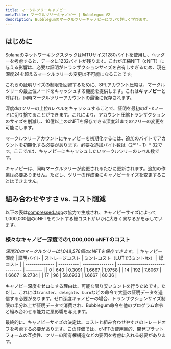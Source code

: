 ```yaml
---
title: マークルツリーキャノピー
metaTitle: マークルツリーキャノピー | Bubblegum V2
description: Bubblegumのマークルツリーキャノピーについて詳しく学びます。
---
```


## はじめに

SolanaのネットワーキングスタックはMTUサイズ1280バイトを使用し、ヘッダーを考慮すると、データに1232バイトが残ります。これが圧縮NFT（cNFT）に与える影響は、必要な証明がトランザクションサイズを占有しすぎるため、現在深度24を超えるマークルツリーの変更は不可能になることです。

これらの証明サイズの制限を回避するために、SPLアカウント圧縮は、マークルツリーの最上位ノードをキャッシュする機能を提供します。これは**キャノピー**と呼ばれ、同時マークルツリーアカウントの最後に保存されます。

深度*d*のツリーの上位*n*レベルをキャッシュすることで、証明を最初の*d - n*ノードに切り捨てることができます。これにより、アカウント圧縮トランザクションのサイズを削減し、10億以上のcNFTを保存できる深度31までのツリーの変更を可能にします。

マークルツリーアカウントにキャノピーを初期化するには、追加のバイトでアカウントを初期化する必要があります。必要な追加バイト数は（2*ⁿ*⁺¹ - 1）* 32です。ここで*n*は、キャノピーにキャッシュしたいマークルツリーのレベル数です。

キャノピーは、同時マークルツリーが変更されるたびに更新されます。追加の作業は必要ありません。ただし、ツリーの作成後にキャノピーサイズを変更することはできません。

## 組み合わせやすさ vs. コスト削減

以下の表は[compressed.app](https://compressed.app/)の協力で生成され、キャノピーサイズによって1,000,000個のcNFTをミントする総コストがいかに大きく異なるかを示しています。

### 様々なキャノピー深度での1,000,000 cNFTのコスト
*深度20のマークルツリーは1,048,576個のcNFTを保存できます。*
| キャノピー深度 | 証明バイト | ストレージコスト | ミントコスト（LUTで3ミント/tx） | 総コスト |
| -------------- | ---------- | --------------- | ------------------------------- | -------- |
| 0              | 640        | 0.3091          | 1.6667                          | 1.9758   |
| 14             | 192        | 7.6067          | 1.6667                          | 9.2734   |
| 17             | 96         | 58.6933         | 1.6667                          | 60.36    |

キャノピー深度をゼロにする理由は、可能な限り安いミントを行うためです。ただし、これには`transfer`、`delegate`、`burn`などの命令で大量の証明データを送信する必要があります。ゼロ深度キャノピーの場合、トランザクションサイズ制限の半分以上が証明データで消費され、Bubblegum命令を他のプログラム命令と組み合わせる能力に悪影響を与えます。

最終的に、キャノピーサイズの決定は、コストと組み合わせやすさのトレードオフを考慮する必要があります。この評価では、cNFTの使用目的、開発プラットフォームの互換性、ツリーの所有権構造などの要因を考慮に入れる必要があります。